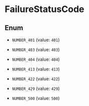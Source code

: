 

# FailureStatusCode

## Enum


* `NUMBER_401` (value: `401`)

* `NUMBER_403` (value: `403`)

* `NUMBER_404` (value: `404`)

* `NUMBER_413` (value: `413`)

* `NUMBER_422` (value: `422`)

* `NUMBER_429` (value: `429`)

* `NUMBER_500` (value: `500`)



